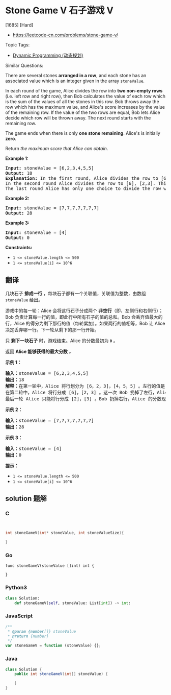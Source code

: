 # Stone Game V 石子游戏 V

[1685] [Hard]

- https://leetcode-cn.com/problems/stone-game-v/

Topic Tags:

- [Dynamic Programming (动态规划)](https://leetcode-cn.com/tag/dynamic-programming/)

Similar Questions:

There are several stones **arranged in a row**, and each stone has an associated value which is an integer given in the array `stoneValue`.

In each round of the game, Alice divides the row into **two non-empty rows** (i.e. left row and right row), then Bob calculates the value of each row which is the sum of the values of all the stones in this row. Bob throws away the row which has the maximum value, and Alice's score increases by the value of the remaining row. If the value of the two rows are equal, Bob lets Alice decide which row will be thrown away. The next round starts with the remaining row.

The game ends when there is only **one stone remaining**. Alice's is initially **zero**.

Return _the maximum score that Alice can obtain_.

**Example 1:**

<pre><strong>Input:</strong> stoneValue = [6,2,3,4,5,5]
<strong>Output:</strong> 18
<strong>Explanation:</strong> In the first round, Alice divides the row to [6,2,3], [4,5,5]. The left row has the value 11 and the right row has value 14. Bob throws away the right row and Alice's score is now 11.
In the second round Alice divides the row to [6], [2,3]. This time Bob throws away the left row and Alice's score becomes 16 (11 + 5).
The last round Alice has only one choice to divide the row which is [2], [3]. Bob throws away the right row and Alice's score is now 18 (16 + 2). The game ends because only one stone is remaining in the row.
</pre>

**Example 2:**

<pre><strong>Input:</strong> stoneValue = [7,7,7,7,7,7,7]
<strong>Output:</strong> 28
</pre>

**Example 3:**

<pre><strong>Input:</strong> stoneValue = [4]
<strong>Output:</strong> 0
</pre>

**Constraints:**

- `1 <= stoneValue.length <= 500`
- `1 <= stoneValue[i] <= 10^6`

## 翻译

几块石子 **排成一行** ，每块石子都有一个关联值，关联值为整数，由数组 `stoneValue` 给出。

游戏中的每一轮：Alice 会将这行石子分成两个 **非空行**（即，左侧行和右侧行）；Bob 负责计算每一行的值，即此行中所有石子的值的总和。Bob 会丢弃值最大的行，Alice 的得分为剩下那行的值（每轮累加）。如果两行的值相等，Bob 让 Alice 决定丢弃哪一行。下一轮从剩下的那一行开始。

只 **剩下一块石子** 时，游戏结束。Alice 的分数最初为 **`0`** 。

返回 **Alice 能够获得的最大分数** _。_

**示例 1：**

<pre><strong>输入：</strong>stoneValue = [6,2,3,4,5,5]
<strong>输出：</strong>18
<strong>解释：</strong>在第一轮中，Alice 将行划分为 [6，2，3]，[4，5，5] 。左行的值是 11 ，右行的值是 14 。Bob 丢弃了右行，Alice 的分数现在是 11 。
在第二轮中，Alice 将行分成 [6]，[2，3] 。这一次 Bob 扔掉了左行，Alice 的分数变成了 16（11 + 5）。
最后一轮 Alice 只能将行分成 [2]，[3] 。Bob 扔掉右行，Alice 的分数现在是 18（16 + 2）。游戏结束，因为这行只剩下一块石头了。
</pre>

**示例 2：**

<pre><strong>输入：</strong>stoneValue = [7,7,7,7,7,7,7]
<strong>输出：</strong>28
</pre>

**示例 3：**

<pre><strong>输入：</strong>stoneValue = [4]
<strong>输出：</strong>0
</pre>

**提示：**

- `1 <= stoneValue.length <= 500`
- `1 <= stoneValue[i] <= 10^6`

## solution 题解

### C

```c


int stoneGameV(int* stoneValue, int stoneValueSize){

}
```

### Go

```golang
func stoneGameV(stoneValue []int) int {

}
```

### Python3

```python
class Solution:
    def stoneGameV(self, stoneValue: List[int]) -> int:
```

### JavaScript

```javascript
/**
 * @param {number[]} stoneValue
 * @return {number}
 */
var stoneGameV = function (stoneValue) {};
```

### Java

```java
class Solution {
    public int stoneGameV(int[] stoneValue) {

    }
}
```
